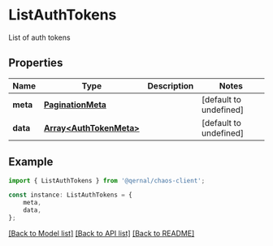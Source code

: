 # ListAuthTokens

List of auth tokens

## Properties

Name | Type | Description | Notes
------------ | ------------- | ------------- | -------------
**meta** | [**PaginationMeta**](PaginationMeta.md) |  | [default to undefined]
**data** | [**Array&lt;AuthTokenMeta&gt;**](AuthTokenMeta.md) |  | [default to undefined]

## Example

```typescript
import { ListAuthTokens } from '@qernal/chaos-client';

const instance: ListAuthTokens = {
    meta,
    data,
};
```

[[Back to Model list]](../README.md#documentation-for-models) [[Back to API list]](../README.md#documentation-for-api-endpoints) [[Back to README]](../README.md)

